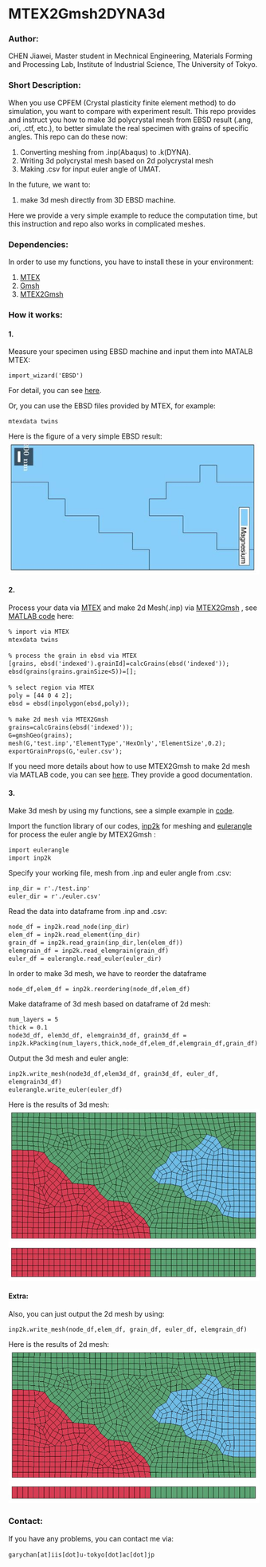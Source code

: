 # MTEX2Gmsh2DYNA3d
### Author:
CHEN Jiawei, Master student in Mechnical Engineering, Materials Forming and Processing Lab, 
Institute of Industrial Science, The University of Tokyo.

### Short Description:
When you use CPFEM (Crystal plasticity finite element method)
to do simulation, you want to compare with experiment result.
This repo provides and instruct you how to make 3d polycrystal 
mesh from EBSD result (.ang, .ori, .ctf, etc.), to better simulate
the real specimen with grains of specific angles. 
This repo can do these now:
1. Converting meshing from .inp(Abaqus) to .k(DYNA).
2. Writing 3d polycrystal mesh based on 2d polycrystal mesh
3. Making .csv for input euler angle of UMAT.

In the future, we want to:
1. make 3d mesh directly from 3D EBSD machine.

Here we provide a very simple example to reduce the computation time, but 
this instruction and repo also works in complicated meshes.

### Dependencies:
In order to use my functions, you have to install these in your environment:
1. [MTEX](https://mtex-toolbox.github.io/)
2. [Gmsh](http://gmsh.info/)
3. [MTEX2Gmsh](https://github.com/DorianDepriester/MTEX2Gmsh) 
### How it works:
#### 1. 
Measure your specimen using EBSD machine and input them into MATALB MTEX:
```buildoutcfg
import_wizard('EBSD')
```
For detail, you can see [here](https://mtex-toolbox.github.io/EBSDImport.html).

Or, you can use the EBSD files provided by MTEX, for example: 
```buildoutcfg
mtexdata twins
```
Here is the figure of a very simple EBSD result:
![](https://github.com/MaynotbeGarychan/MTEX2Gmsh2DYNA3d/blob/main/fig/ebsdmtex.JPG)
#### 2.
Process your data via [MTEX](https://github.com/DorianDepriester/MTEX2Gmsh)  and make 2d Mesh(.inp) via [MTEX2Gmsh](https://github.com/DorianDepriester/MTEX2Gmsh) , see 
[MATLAB code](https://github.com/MaynotbeGarychan/MTEX2Gmsh2DYNA3d/blob/main/ebsd2inp.m)
 here:
```buildoutcfg
% import via MTEX
mtexdata twins

% process the grain in ebsd via MTEX
[grains, ebsd('indexed').grainId]=calcGrains(ebsd('indexed'));
ebsd(grains(grains.grainSize<5))=[];

% select region via MTEX
poly = [44 0 4 2];
ebsd = ebsd(inpolygon(ebsd,poly));

% make 2d mesh via MTEX2Gmsh
grains=calcGrains(ebsd('indexed'));
G=gmshGeo(grains);
mesh(G,'test.inp','ElementType','HexOnly','ElementSize',0.2);
exportGrainProps(G,'euler.csv');
```
If you need more details about how to use MTEX2Gmsh 
to make 2d mesh via MATLAB code, 
you can see [here](https://doriandepriester.github.io/MTEX2Gmsh/html/index.html).
They provide a good documentation.

#### 3. 
Make 3d mesh by using my functions, 
see a simple example in
[code](https://github.com/MaynotbeGarychan/MTEX2Gmsh2DYNA3d/blob/main/example.py).

Import the function library of our codes, 
[inp2k](https://github.com/MaynotbeGarychan/MTEX2Gmsh2DYNA3d/blob/main/inp2k.py)
for meshing and [eulerangle](https://github.com/MaynotbeGarychan/MTEX2Gmsh2DYNA3d/blob/main/eulerangle.py)
for process the euler angle by MTEX2Gmsh
:
```buildoutcfg
import eulerangle
import inp2k
```
Specify your working file, mesh from .inp and euler angle from .csv:
```buildoutcfg
inp_dir = r'./test.inp'
euler_dir = r'./euler.csv'
```
Read the data into dataframe from .inp and .csv:
```buildoutcfg
node_df = inp2k.read_node(inp_dir)
elem_df = inp2k.read_element(inp_dir)
grain_df = inp2k.read_grain(inp_dir,len(elem_df))
elemgrain_df = inp2k.read_elemgrain(grain_df)
euler_df = eulerangle.read_euler(euler_dir)
```
In order to make 3d mesh, we have to reorder the dataframe
```buildoutcfg
node_df,elem_df = inp2k.reordering(node_df,elem_df)
```
Make dataframe of 3d mesh based on dataframe of 2d mesh:
```buildoutcfg
num_layers = 5
thick = 0.1
node3d_df, elem3d_df, elemgrain3d_df, grain3d_df = inp2k.kPacking(num_layers,thick,node_df,elem_df,elemgrain_df,grain_df)
```
Output the 3d mesh and euler angle:
```buildoutcfg
inp2k.write_mesh(node3d_df,elem3d_df, grain3d_df, euler_df, elemgrain3d_df)
eulerangle.write_euler(euler_df)
```
Here is the results of 3d mesh:
![](https://github.com/MaynotbeGarychan/MTEX2Gmsh2DYNA3d/blob/main/fig/3dmesh.JPG)
#### Extra:
Also, you can just output the 2d mesh by using:
```buildoutcfg
inp2k.write_mesh(node_df,elem_df, grain_df, euler_df, elemgrain_df)
```
Here is the results of 2d mesh:
![](https://github.com/MaynotbeGarychan/MTEX2Gmsh2DYNA3d/blob/main/fig/2dmesh.JPG)

### Contact:
If you have any problems, you can contact me via:

`
garychan[at]iis[dot]u-tokyo[dot]ac[dot]jp
`
